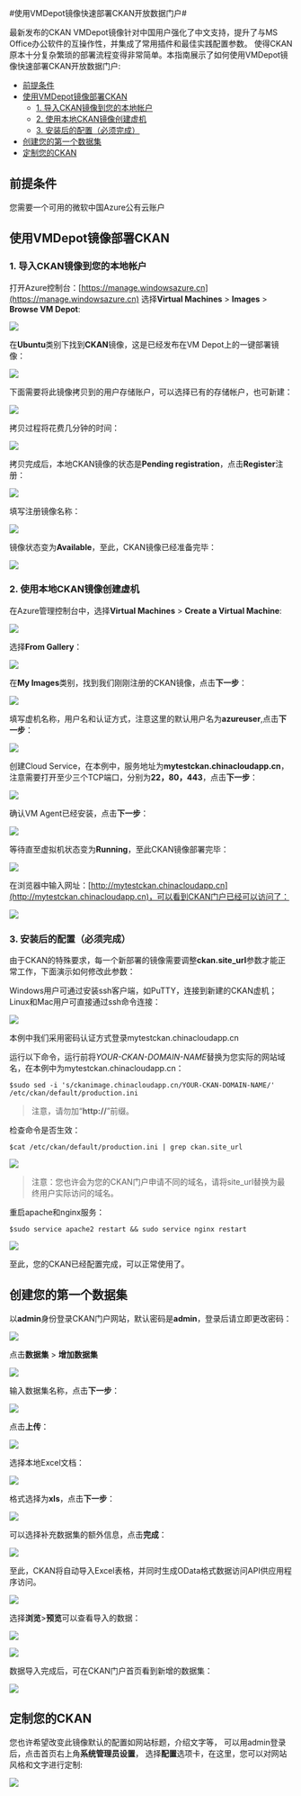 #使用VMDepot镜像快速部署CKAN开放数据门户#

最新发布的CKAN VMDepot镜像针对中国用户强化了中文支持，提升了与MS Office办公软件的互操作性，并集成了常用插件和最佳实践配置参数。
使得CKAN原本十分复杂繁琐的部署流程变得非常简单。本指南展示了如何使用VMDepot镜像快速部署CKAN开放数据门户:

- [前提条件](#id_1)
- [使用VMDepot镜像部署CKAN](#id_2)
	- [1. 导入CKAN镜像到您的本地帐户](#id_2_1)
	- [2. 使用本地CKAN镜像创建虚机](#id_2_2)
	- [3. 安装后的配置（必须完成）](#id_2_3)
- [创建您的第一个数据集](#id_3)
- [定制您的CKAN](#id_4)


## <a name='id_1'></a>前提条件 ##
您需要一个可用的微软中国Azure公有云账户

## <a name='id_2'></a>使用VMDepot镜像部署CKAN ###
### <a name='id_2_1'></a>1. 导入CKAN镜像到您的本地帐户 ###

打开Azure控制台：[https://manage.windowsazure.cn](https://manage.windowsazure.cn)
选择**Virtual Machines** > **Images** > **Browse VM Depot**:

![](https://raw.githubusercontent.com/msopentechcn/docs/master/images/1.PNG)

在**Ubuntu**类别下找到**CKAN**镜像，这是已经发布在VM Depot上的一键部署镜像：

![](https://raw.githubusercontent.com/msopentechcn/docs/master/images/2.PNG)

下面需要将此镜像拷贝到的用户存储账户，可以选择已有的存储帐户，也可新建：

![](https://raw.githubusercontent.com/msopentechcn/docs/master/images/3.PNG)

拷贝过程将花费几分钟的时间：

![](https://raw.githubusercontent.com/msopentechcn/docs/master/images/4.PNG)

拷贝完成后，本地CKAN镜像的状态是**Pending registration**，点击**Register**注册：

![](https://raw.githubusercontent.com/msopentechcn/docs/master/images/6.PNG)

填写注册镜像名称：

![](https://raw.githubusercontent.com/msopentechcn/docs/master/images/7.PNG)

镜像状态变为**Available**，至此，CKAN镜像已经准备完毕：

![](https://raw.githubusercontent.com/msopentechcn/docs/master/images/8.PNG)

### <a name='id_2_2'></a>2. 使用本地CKAN镜像创建虚机 ###
在Azure管理控制台中，选择**Virtual Machines** > **Create a Virtual Machine**:

![](https://raw.githubusercontent.com/msopentechcn/docs/master/images/9.PNG)

选择**From Gallery**：

![](https://raw.githubusercontent.com/msopentechcn/docs/master/images/10.PNG)

在**My Images**类别，找到我们刚刚注册的CKAN镜像，点击**下一步**：

![](https://raw.githubusercontent.com/msopentechcn/docs/master/images/11.PNG)

填写虚机名称，用户名和认证方式，注意这里的默认用户名为**azureuser**,点击**下一步**：

![](https://raw.githubusercontent.com/msopentechcn/docs/master/images/12.PNG)

创建Cloud Service，在本例中，服务地址为**mytestckan.chinacloudapp.cn**，
注意需要打开至少三个TCP端口，分别为**22，80，443**，点击**下一步**：

![](https://raw.githubusercontent.com/msopentechcn/docs/master/images/13.PNG)

确认VM Agent已经安装，点击**下一步**：

![](https://raw.githubusercontent.com/msopentechcn/docs/master/images/14.PNG)

等待直至虚拟机状态变为**Running**，至此CKAN镜像部署完毕：

![](https://raw.githubusercontent.com/msopentechcn/docs/master/images/15.PNG)

在浏览器中输入网址：[http://mytestckan.chinacloudapp.cn](http://mytestckan.chinacloudapp.cn)，可以看到CKAN门户已经可以访问了：

![](https://raw.githubusercontent.com/msopentechcn/docs/master/images/16.PNG)

### <a name='id_2_3'></a>3. 安装后的配置（必须完成） ###
由于CKAN的特殊要求，每一个新部署的镜像需要调整**ckan.site_url**参数才能正常工作，下面演示如何修改此参数：

Windows用户可通过安装ssh客户端，如PuTTY，连接到新建的CKAN虚机；Linux和Mac用户可直接通过ssh命令连接：

![](https://raw.githubusercontent.com/msopentechcn/docs/master/images/18.PNG)

本例中我们采用密码认证方式登录mytestckan.chinacloudapp.cn

运行以下命令，运行前将*YOUR-CKAN-DOMAIN-NAME*替换为您实际的网站域名，在本例中为mytestckan.chinacloudapp.cn：

`$sudo sed -i 's/ckanimage.chinacloudapp.cn/YOUR-CKAN-DOMAIN-NAME/' /etc/ckan/default/production.ini`

> 注意，请勿加“**http://**”前缀。

检查命令是否生效：

`$cat /etc/ckan/default/production.ini | grep ckan.site_url`

![](https://raw.githubusercontent.com/msopentechcn/docs/master/images/19.PNG)

> 注意：您也许会为您的CKAN门户申请不同的域名，请将site_url替换为最终用户实际访问的域名。

重启apache和nginx服务：

`$sudo service apache2 restart && sudo service nginx restart`


![](https://raw.githubusercontent.com/msopentechcn/docs/master/images/20.PNG)

至此，您的CKAN已经配置完成，可以正常使用了。


## <a name='id_3'></a>创建您的第一个数据集 ##
以**admin**身份登录CKAN门户网站，默认密码是**admin**，登录后请立即更改密码：

![](https://raw.githubusercontent.com/msopentechcn/docs/master/images/16.PNG)

点击**数据集** > **增加数据集**

![](https://raw.githubusercontent.com/msopentechcn/docs/master/images/17.PNG)

输入数据集名称，点击**下一步**：

![](https://raw.githubusercontent.com/msopentechcn/docs/master/images/21.PNG)

点击**上传**：

![](https://raw.githubusercontent.com/msopentechcn/docs/master/images/22.PNG)

选择本地Excel文档：

![](https://raw.githubusercontent.com/msopentechcn/docs/master/images/23.PNG)

格式选择为**xls**，点击**下一步**：

![](https://raw.githubusercontent.com/msopentechcn/docs/master/images/24.PNG)

可以选择补充数据集的额外信息，点击**完成**：

![](https://raw.githubusercontent.com/msopentechcn/docs/master/images/25.PNG)

至此，CKAN将自动导入Excel表格，并同时生成OData格式数据访问API供应用程序访问。

![](https://raw.githubusercontent.com/msopentechcn/docs/master/images/26.PNG)

选择**浏览**>**预览**可以查看导入的数据：

![](https://raw.githubusercontent.com/msopentechcn/docs/master/images/27.PNG)

![](https://raw.githubusercontent.com/msopentechcn/docs/master/images/28.PNG)

数据导入完成后，可在CKAN门户首页看到新增的数据集：

![](https://raw.githubusercontent.com/msopentechcn/docs/master/images/29.PNG)


## <a name='id_4'></a>定制您的CKAN ##
您也许希望改变此镜像默认的配置如网站标题，介绍文字等，
可以用admin登录后，点击首页右上角**系统管理员设置**，
选择**配置**选项卡，在这里，您可以对网站风格和文字进行定制:

![](https://raw.githubusercontent.com/msopentechcn/docs/master/images/30.PNG)
